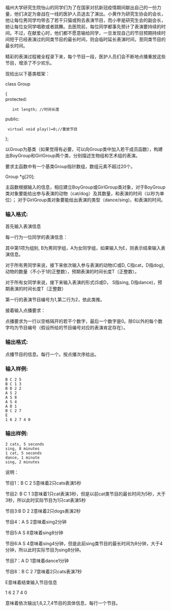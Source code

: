 福州大学研究生院怡山的同学们为了在国家对抗新冠疫情期间献出自己的一份力量，他们决定为奋战在一线的医护人员送去了演出。小黄作为研究生协会的会长，他让每位男同学均带去了若干只猫或狗去表演节目，而小李是研究生会的副会长，她让每位女同学唱歌或者跳舞。去医院前，每位同学都事先预计了表演要持续的时间。不过，在献爱心时，他们都不愿意输给同学，一旦发现自己的节目预期持续时间短于已经表演过的同类节目的最长时间，则会临时延长表演时间，至同类节目的最长时间。

精彩的表演过程被全程录下来，每个节目一段，医护人员们会不断地点播重放这些节目，增添了不少欢乐。

现给出以下基类框架：

class Group 

{  
protected:

       int length; //时间长度
public: 

     virtual void play()=0;//重放节目
		 
};

以Group为基类（如果觉得有必要，可以向Group类中加入若干成员函数），构建出BoyGroup和GirlGroup两个类，分别描述生物组和艺术组的表演。

要求主函数中有一个基类Group指针数组，数组元素不超过20个。

Group *g[20];

主函数根据输入的信息，相应建立BoyGroup或GirlGroup类对象，对于BoyGroup类对象要能给出参与表演的动物（cat/dog）及其数量，和表演的时间（以秒为单位）； 对于GirlGroup类对象要能给出表演的类型（dance/sing)，和表演的时间。

### 输入格式:

首先输入表演信息

每一行为一位同学的表演信息：

其中第1项为组别, B为男同学组，A为女同学组，如果输入为E，则表示结束输入表演信息。

对于所有男同学来说，接下来依次输入参与表演的动物(C或D, C指cat，D指dog), 动物的数量（不小于1的正整数），预期表演的时间长度T（正整数）。

对于所有女同学来说，接下来输入表演的形式(S或D， S指sing, D指dance)，预期表演的时间长度T（正整数）

第一行的表演节目编号为1,第二行为2，依此类推。

接着输入点播要求：

点播要求为一行以空格隔开的若干个数字，最后一个数字是0。除0以外的每个数字均为节目编号（假设所给的节目编号对应的表演肯定存在）。


### 输出格式:

点播节目的信息。每行一个。按点播次序给出。

### 输入样例:


```in
B C 2 5
B C 1 3
B D 2 2
A S 2
A S 8
A S 4
A D 1
B C 2 7
E
1 6 2 7 4 0
```

### 输出样例:


```out
2 cats, 5 seconds
sing, 8 minutes
1 cat, 5 seconds
dance, 1 minute
sing, 2 minutes
```
说明：

节目1：B C 2 5意味着2只cats表演5秒

节目2: B C 1 3意味着1只cat表演3秒，但是以前cat类节目的最长时间为5秒，大于3秒，所以此时实际节目为1只cat表演5秒

节目3:B D 2 2意味着2只dogs表演2秒

节目4：A S 2意味着sing2分钟

节目5:A S 8意味着sing8分钟

节目6:A S 4意味着sing4分钟，但是此前sing类节目的最长时间为8分钟，大于4分钟，所以此时实际节目为sing8分钟。

节目7：A D 1意味着dance1分钟

节目8：B C 2 7意味着2只cats表演7秒

E意味着结束输入节目信息

1 6 2 7 4 0

意味着依次输出1,6,2,7,4节目的具体信息，每行一个节目。
